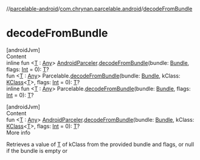 //[parcelable-android](../index.md)/[com.chrynan.parcelable.android](index.md)/[decodeFromBundle](decode-from-bundle.md)



# decodeFromBundle  
[androidJvm]  
Content  
inline fun <[T](decode-from-bundle.md) : [Any](https://kotlinlang.org/api/latest/jvm/stdlib/kotlin/-any/index.html)> [AndroidParceler](-android-parceler/index.md).[decodeFromBundle](decode-from-bundle.md)(bundle: [Bundle](https://developer.android.com/reference/kotlin/android/os/Bundle.html), flags: [Int](https://kotlinlang.org/api/latest/jvm/stdlib/kotlin/-int/index.html) = 0): [T](decode-from-bundle.md)?  
fun <[T](decode-from-bundle.md) : [Any](https://kotlinlang.org/api/latest/jvm/stdlib/kotlin/-any/index.html)> Parcelable.[decodeFromBundle](decode-from-bundle.md)(bundle: [Bundle](https://developer.android.com/reference/kotlin/android/os/Bundle.html), kClass: [KClass](https://kotlinlang.org/api/latest/jvm/stdlib/kotlin.reflect/-k-class/index.html)<[T](decode-from-bundle.md)>, flags: [Int](https://kotlinlang.org/api/latest/jvm/stdlib/kotlin/-int/index.html) = 0): [T](decode-from-bundle.md)?  
inline fun <[T](decode-from-bundle.md) : [Any](https://kotlinlang.org/api/latest/jvm/stdlib/kotlin/-any/index.html)> Parcelable.[decodeFromBundle](decode-from-bundle.md)(bundle: [Bundle](https://developer.android.com/reference/kotlin/android/os/Bundle.html), flags: [Int](https://kotlinlang.org/api/latest/jvm/stdlib/kotlin/-int/index.html) = 0): [T](decode-from-bundle.md)?  


[androidJvm]  
Content  
fun <[T](decode-from-bundle.md) : [Any](https://kotlinlang.org/api/latest/jvm/stdlib/kotlin/-any/index.html)> [AndroidParceler](-android-parceler/index.md).[decodeFromBundle](decode-from-bundle.md)(bundle: [Bundle](https://developer.android.com/reference/kotlin/android/os/Bundle.html), kClass: [KClass](https://kotlinlang.org/api/latest/jvm/stdlib/kotlin.reflect/-k-class/index.html)<[T](decode-from-bundle.md)>, flags: [Int](https://kotlinlang.org/api/latest/jvm/stdlib/kotlin/-int/index.html) = 0): [T](decode-from-bundle.md)?  
More info  


Retrieves a value of [T](decode-from-bundle.md) of kClass from the provided bundle and flags, or null if the bundle is empty or

  



